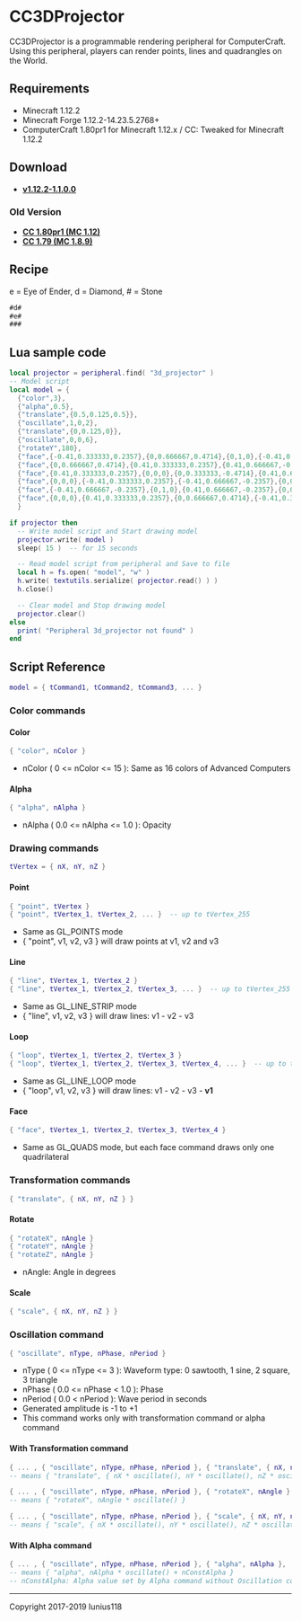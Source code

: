 # CC3DProjector

CC3DProjector is a programmable rendering peripheral for ComputerCraft.
Using this peripheral, players can render points, lines and quadrangles on the World.

## Requirements

+ Minecraft 1.12.2
+ Minecraft Forge 1.12.2-14.23.5.2768+
+ ComputerCraft 1.80pr1 for Minecraft 1.12.x / CC: Tweaked for Minecraft 1.12.2

## Download

+ [**v1.12.2-1.1.0.0**](https://github.com/Iunius118/CC3DProjector/releases/tag/v1.12.2-1.1.0.0)

### Old Version

+ [**CC 1.80pr1 (MC 1.12)**](https://github.com/Iunius118/CC3DProjector/releases/tag/v1.12-1.0.0.0)
+ [**CC 1.79 (MC 1.8.9)**](https://github.com/Iunius118/CC3DProjector/releases/tag/v0.0.2)

## Recipe

e = Eye of Ender, d = Diamond, # = Stone

```txt
#d#
#e#
###
```

## Lua sample code

```Lua
local projector = peripheral.find( "3d_projector" )
-- Model script
local model = {
  {"color",3},
  {"alpha",0.5},
  {"translate",{0.5,0.125,0.5}},
  {"oscillate",1,0,2},
  {"translate",{0,0.125,0}},
  {"oscillate",0,0,6},
  {"rotateY",180},
  {"face",{-0.41,0.333333,0.2357},{0,0.666667,0.4714},{0,1,0},{-0.41,0.666667,-0.2357}},
  {"face",{0,0.666667,0.4714},{0.41,0.333333,0.2357},{0.41,0.666667,-0.2357},{0,1,0}},
  {"face",{0.41,0.333333,0.2357},{0,0,0},{0,0.333333,-0.4714},{0.41,0.666667,-0.2357}},
  {"face",{0,0,0},{-0.41,0.333333,0.2357},{-0.41,0.666667,-0.2357},{0,0.333333,-0.4714}},
  {"face",{-0.41,0.666667,-0.2357},{0,1,0},{0.41,0.666667,-0.2357},{0,0.333333,-0.4714}},
  {"face",{0,0,0},{0.41,0.333333,0.2357},{0,0.666667,0.4714},{-0.41,0.333333,0.2357}}
  }

if projector then
  -- Write model script and Start drawing model
  projector.write( model )
  sleep( 15 )  -- for 15 seconds

  -- Read model script from peripheral and Save to file
  local h = fs.open( "model", "w" )
  h.write( textutils.serialize( projector.read() ) )
  h.close()

  -- Clear model and Stop drawing model
  projector.clear()
else
  print( "Peripheral 3d_projector not found" )
end
```

## Script Reference

```Lua
model = { tCommand1, tCommand2, tCommand3, ... }
```

### Color commands

#### Color

```Lua
{ "color", nColor }
```

+ nColor ( 0 <= nColor <= 15 ): Same as 16 colors of Advanced Computers

#### Alpha

```Lua
{ "alpha", nAlpha }
```

+ nAlpha ( 0.0 <= nAlpha <= 1.0 ): Opacity

### Drawing commands

```Lua
tVertex = { nX, nY, nZ }
```

#### Point

```Lua
{ "point", tVertex }
{ "point", tVertex_1, tVertex_2, ... }  -- up to tVertex_255
```

+ Same as GL_POINTS mode
+ { "point", v1, v2, v3 } will draw points at v1, v2 and v3

#### Line

```Lua
{ "line", tVertex_1, tVertex_2 }
{ "line", tVertex_1, tVertex_2, tVertex_3, ... }  -- up to tVertex_255
```

+ Same as GL_LINE_STRIP mode
+ { "line", v1, v2, v3 } will draw lines: v1 - v2 - v3

#### Loop

```Lua
{ "loop", tVertex_1, tVertex_2, tVertex_3 }
{ "loop", tVertex_1, tVertex_2, tVertex_3, tVertex_4, ... }  -- up to tVertex_255
```

+ Same as GL_LINE_LOOP mode
+ { "loop", v1, v2, v3 } will draw lines: v1 - v2 - v3 - **v1**

#### Face

```Lua
{ "face", tVertex_1, tVertex_2, tVertex_3, tVertex_4 }
```

+ Same as GL_QUADS mode, but each face command draws only one quadrilateral

### Transformation commands

```Lua
{ "translate", { nX, nY, nZ } }
```

#### Rotate

```Lua
{ "rotateX", nAngle }
{ "rotateY", nAngle }
{ "rotateZ", nAngle }
```

+ nAngle: Angle in degrees

#### Scale

```Lua
{ "scale", { nX, nY, nZ } }
```

### Oscillation command

```Lua
{ "oscillate", nType, nPhase, nPeriod }
```

+ nType ( 0 <= nType <= 3 ): Waveform type: 0 sawtooth, 1 sine, 2 square, 3 triangle
+ nPhase ( 0.0 <= nPhase < 1.0 ): Phase
+ nPeriod ( 0.0 < nPeriod ): Wave period in seconds
+ Generated amplitude is -1 to +1
+ This command works only with transformation command or alpha command

#### With Transformation command

```Lua
{ ... , { "oscillate", nType, nPhase, nPeriod }, { "translate", { nX, nY, nZ } }, ... }
-- means { "translate", { nX * oscillate(), nY * oscillate(), nZ * oscillate() } }

{ ... , { "oscillate", nType, nPhase, nPeriod }, { "rotateX", nAngle }, ... }
-- means { "rotateX", nAngle * oscillate() }

{ ... , { "oscillate", nType, nPhase, nPeriod }, { "scale", { nX, nY, nZ } }, ... }
-- means { "scale", { nX * oscillate(), nY * oscillate(), nZ * oscillate() } }
```

#### With Alpha command

```Lua
{ ... , { "oscillate", nType, nPhase, nPeriod }, { "alpha", nAlpha }, ... }
-- means { "alpha", nAlpha * oscillate() + nConstAlpha }
-- nConstAlpha: Alpha value set by Alpha command without Oscillation command
```

___
Copyright 2017-2019 Iunius118

